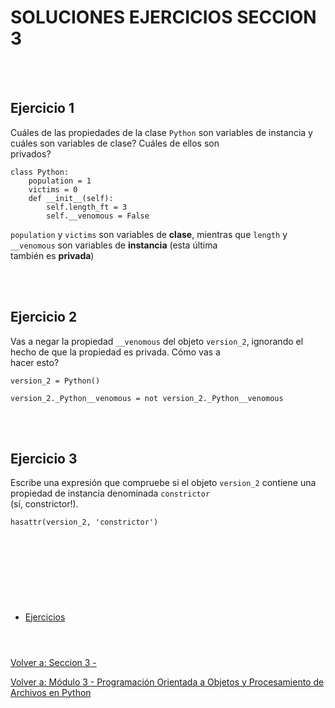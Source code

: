 # **SOLUCIONES EJERCICIOS SECCION 3**  
<br></br>  

## **Ejercicio 1**  

Cuáles de las propiedades de la clase ```Python``` son variables de instancia y cuáles son variables de clase? Cuáles de ellos son  
privados?  
```
class Python:
    population = 1
    victims = 0
    def __init__(self):
        self.length_ft = 3
        self.__venomous = False
```  

```population``` y ```victims``` son variables de **clase**, mientras que ```length``` y ```__venomous``` son variables de **instancia** (esta última  
también es **privada**)

<br></br>  

## **Ejercicio 2**  

Vas a negar la propiedad ```__venomous``` del objeto ```version_2```, ignorando el hecho de que la propiedad es privada. Cómo vas a  
hacer esto?  
```
version_2 = Python()
```  

```
version_2._Python__venomous = not version_2._Python__venomous

```

<br></br>  

## **Ejercicio 3**  

Escribe una expresión que compruebe si el objeto ```version_2``` contiene una propiedad de instancia denominada ```constrictor```  
(sí, constrictor!).  

```
hasattr(version_2, 'constrictor')
```

<br></br>  

#  
<br></br>

- [Ejercicios](Sec3-ej.md)
<br></br>
#  

[Volver a: Seccion 3 - ](_Seccion3.md)  

[Volver a: Módulo 3 - Programación Orientada a Objetos y Procesamiento de Archivos en Python](../README.md)